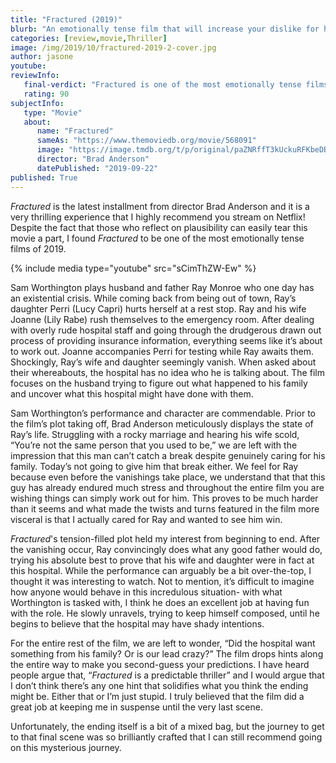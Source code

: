 ```yaml
---
title: "Fractured (2019)"
blurb: "An emotionally tense film that will increase your dislike for hospitals!"
categories: [review,movie,Thriller]
image: /img/2019/10/fractured-2019-2-cover.jpg
author: jasone
youtube: 
reviewInfo:
   final-verdict: "Fractured is one of the most emotionally tense films of 2019, featuring an intriguing premise (although admittingly implausible) and a likable lead helmed by Sam Worthington."
   rating: 90
subjectInfo:
   type: "Movie"
   about:
      name: "Fractured"
      sameAs: "https://www.themoviedb.org/movie/568091"
      image: "https://image.tmdb.org/t/p/original/paZNRffT3kUckuRFKbeDBuX1YcZ.jpg"
      director: "Brad Anderson"
      datePublished: "2019-09-22"
published: True
---
```


*Fractured* is the latest installment from director Brad Anderson and it is a very thrilling experience that I highly recommend you stream on Netflix! Despite the fact that those who reflect on plausibility can easily tear this movie a part, I found *Fractured* to be one of the most emotionally tense films of 2019.

{% include media type="youtube" src="sCimThZW-Ew" %}

Sam Worthington plays husband and father Ray Monroe who one day has an existential crisis. While coming back from being out of town, Ray’s daughter Perri (Lucy Capri) hurts herself at a rest stop. Ray and his wife Joanne (Lily Rabe) rush themselves to the emergency room. After dealing with overly rude hospital staff and going through the drudgerous drawn out process of providing insurance information, everything seems like it’s about to work out. Joanne accompanies Perri for testing while Ray awaits them. Shockingly, Ray’s wife and daughter seemingly vanish. When asked about their whereabouts, the hospital has no idea who he is talking about. The film focuses on the husband trying to figure out what happened to his family and uncover what this hospital might have done with them.

Sam Worthington’s performance and character are commendable. Prior to the film’s plot taking off, Brad Anderson meticulously displays the state of Ray’s life. Struggling with a rocky marriage and hearing his wife scold, “You’re not the same person that you used to be,” we are left with the impression that this man can’t catch a break despite genuinely caring for his family. Today’s not going to give him that break either. We feel for Ray because even before the vanishings take place, we understand that that this guy has already endured much stress and throughout the entire film you are wishing things can simply work out for him. This proves to be much harder than it seems and what made the twists and turns featured in the film more visceral is that I actually cared for Ray and wanted to see him win.

*Fractured*'s tension-filled plot held my interest from beginning to end. After the vanishing occur, Ray convincingly does what any good father would do, trying his absolute best to prove that his wife and daughter were in fact at this hospital. While the performance can arguably be a bit over-the-top, I thought it was interesting to watch. Not to mention, it’s difficult to imagine how anyone would behave in this incredulous situation- with what Worthington is tasked with, I think he does an excellent job at having fun with the role. He slowly unravels, trying to keep himself composed, until he begins to believe that the hospital may have shady intentions. 

For the entire rest of the film, we are left to wonder, “Did the hospital want something from his family? Or is our lead crazy?” The film drops hints along the entire way to make you second-guess your predictions. I have heard people argue that, “*Fractured* is a predictable thriller” and I would argue that I don’t think there’s any one hint that solidifies what you think the ending might be. Either that or I’m just stupid. I truly believed that the film did a great job at keeping me in suspense until the very last scene.

Unfortunately, the ending itself is a bit of a mixed bag, but the journey to get to that final scene was so brilliantly crafted that I can still recommend going on this mysterious journey.
